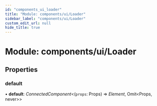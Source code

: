```yaml
---
id: "components_ui_loader"
title: "Module: components/ui/Loader"
sidebar_label: "components/ui/Loader"
custom_edit_url: null
hide_title: true
---
```


# Module: components/ui/Loader

## Properties

### default

• **default**: *ConnectedComponent*<(`props`: Props) => *Element*, Omit<Props, never\>\>
